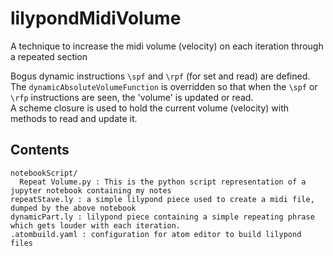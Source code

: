 # lilypondMidiVolume
A technique to increase the midi volume (velocity) on each iteration through a repeated section

Bogus dynamic instructions `\spf` and `\rpf` (for set and read) are defined.  The `dynamicAbsoluteVolumeFunction` is overridden so that when the `\spf` or `\rfp` instructions are seen, the 'volume' is updated or read.  
A scheme closure is used to hold the current volume (velocity) with methods to read and update it.

## Contents
```
notebookScript/
  Repeat Volume.py : This is the python script representation of a jupyter notebook containing my notes
repeatStave.ly : a simple lilypond piece used to create a midi file, dumped by the above notebook
dynamicPart.ly : lilypond piece containing a simple repeating phrase which gets louder with each iteration.
.atombuild.yaml : configuration for atom editor to build lilypond files
```
